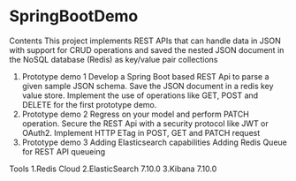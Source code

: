 # SpringBootDemo

Contents
This project implements REST APIs that can handle data in JSON with support for CRUD operations and saved the nested JSON document in the NoSQL database (Redis) as key/value pair collections

1. Prototype demo 1
Develop a Spring Boot based REST Api to parse a given sample JSON schema.
Save the JSON document in a redis key value store.
Implement the use of operations like GET, POST and DELETE for the first prototype demo.
2. Prototype demo 2
Regress on your model and perform PATCH operation.
Secure the REST Api with a security protocol like JWT or OAuth2.
Implement HTTP ETag in POST, GET and PATCH request
3. Prototype demo 3
Adding Elasticsearch capabilities
Adding Redis Queue for REST API queueing

Tools
1.Redis Cloud
2.ElasticSearch 7.10.0
3.Kibana 7.10.0
